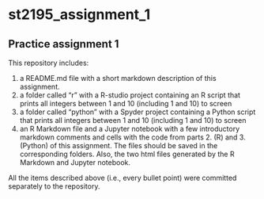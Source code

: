 # st2195_assignment_1
## Practice assignment 1
This repository includes:
1. a README.md file with a short markdown description of this assignment.
2. a folder called “r” with a R-studio project containing an R script that prints all integers between 1 and 10 (including 1 and 10) to screen
3. a folder called “python” with a Spyder project containing a Python script that
prints all integers between 1 and 10 (including 1 and 10) to screen
4. an R Markdown file and a Jupyter notebook with a few introductory markdown comments and cells with the code from parts 2. (R) and 3. (Python) of this
assignment. The files should be saved in the corresponding folders. Also, the two html files generated by the R Markdown and Jupyter notebook.

All the items described above (i.e., every bullet point)  were committed separately to the repository.
